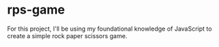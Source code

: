 # rps-game
For this project, I'll be using my foundational knowledge of JavaScript to
create a simple rock paper scissors game.
